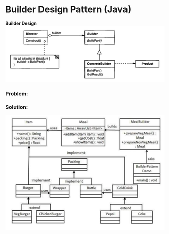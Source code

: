 # Builder Design Pattern (Java)
**Builder Design**
![](https://github.com/shamy1st/design-pattern-builder/blob/main/uml.png)
### Problem:

### Solution:
![](https://github.com/shamy1st/design-pattern-builder/blob/main/uml-solution.png)
